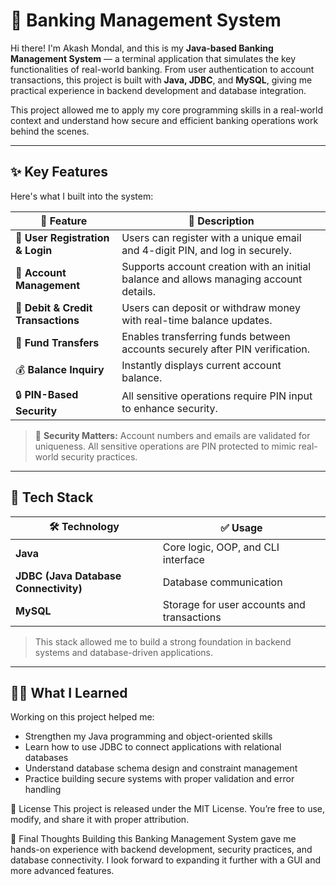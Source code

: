 # 🏦 Banking Management System

Hi there! I'm Akash Mondal, and this is my **Java-based Banking Management System** — a terminal application that simulates the key functionalities of real-world banking. From user authentication to account transactions, this project is built with **Java, JDBC**, and **MySQL**, giving me practical experience in backend development and database integration.

This project allowed me to apply my core programming skills in a real-world context and understand how secure and efficient banking operations work behind the scenes.

---

## ✨ Key Features

Here's what I built into the system:

| 🚀 Feature | 📝 Description |
|-----------|----------------|
| 👤 **User Registration & Login** | Users can register with a unique email and 4-digit PIN, and log in securely. |
| 🏦 **Account Management** | Supports account creation with an initial balance and allows managing account details. |
| 💸 **Debit & Credit Transactions** | Users can deposit or withdraw money with real-time balance updates. |
| 🔁 **Fund Transfers** | Enables transferring funds between accounts securely after PIN verification. |
| 💰 **Balance Inquiry** | Instantly displays current account balance. |
| 🔒 **PIN-Based Security** | All sensitive operations require PIN input to enhance security. |

> 🔐 **Security Matters:** Account numbers and emails are validated for uniqueness. All sensitive operations are PIN protected to mimic real-world security practices.

---

## 🧰 Tech Stack

| 🛠️ Technology | ✅ Usage |
|---------------|----------|
| **Java** | Core logic, OOP, and CLI interface |
| **JDBC (Java Database Connectivity)** | Database communication |
| **MySQL** | Storage for user accounts and transactions |

> This stack allowed me to build a strong foundation in backend systems and database-driven applications.

---

## 🧑‍💻 What I Learned

Working on this project helped me:
- Strengthen my Java programming and object-oriented skills
- Learn how to use JDBC to connect applications with relational databases
- Understand database schema design and constraint management
- Practice building secure systems with proper validation and error handling

📄 License
This project is released under the MIT License.
You’re free to use, modify, and share it with proper attribution.

🙌 Final Thoughts
Building this Banking Management System gave me hands-on experience with backend development, security practices, and database connectivity. I look forward to expanding it further with a GUI and more advanced features.
